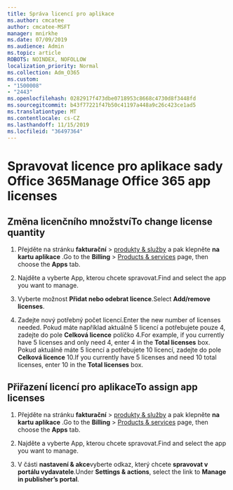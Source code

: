 ```yaml
---
title: Správa licencí pro aplikace
ms.author: cmcatee
author: cmcatee-MSFT
manager: mnirkhe
ms.date: 07/09/2019
ms.audience: Admin
ms.topic: article
ROBOTS: NOINDEX, NOFOLLOW
localization_priority: Normal
ms.collection: Adm_O365
ms.custom:
- "1500008"
- "2443"
ms.openlocfilehash: 0282917f473dbe0718953c8668c4730d8f3448fd
ms.sourcegitcommit: b43f77221f47b50c41197a448a9c26c423ce1ad5
ms.translationtype: MT
ms.contentlocale: cs-CZ
ms.lasthandoff: 11/15/2019
ms.locfileid: "36497364"
---
```

# <a name="manage-office-365-app-licenses"></a><span data-ttu-id="c83b8-102">Spravovat licence pro aplikace sady Office 365</span><span class="sxs-lookup"><span data-stu-id="c83b8-102">Manage Office 365 app licenses</span></span>

## <a name="to-change-license-quantity"></a><span data-ttu-id="c83b8-103">Změna licenčního množství</span><span class="sxs-lookup"><span data-stu-id="c83b8-103">To change license quantity</span></span>

1. <span data-ttu-id="c83b8-104">Přejděte na stránku **fakturační** > [produkty & služby](https://go.microsoft.com/fwlink/p/?linkid=842054) a pak klepněte **na kartu aplikace** .</span><span class="sxs-lookup"><span data-stu-id="c83b8-104">Go to the **Billing** > [Products & services](https://go.microsoft.com/fwlink/p/?linkid=842054) page, then choose the **Apps** tab.</span></span>

2. <span data-ttu-id="c83b8-105">Najděte a vyberte App, kterou chcete spravovat.</span><span class="sxs-lookup"><span data-stu-id="c83b8-105">Find and select the app you want to manage.</span></span>  

3. <span data-ttu-id="c83b8-106">Vyberte možnost **Přidat nebo odebrat licence**.</span><span class="sxs-lookup"><span data-stu-id="c83b8-106">Select **Add/remove licenses**.</span></span>

4. <span data-ttu-id="c83b8-107">Zadejte nový potřebný počet licencí.</span><span class="sxs-lookup"><span data-stu-id="c83b8-107">Enter the new number of licenses needed.</span></span> <span data-ttu-id="c83b8-108">Pokud máte například aktuálně 5 licencí a potřebujete pouze 4, zadejte do pole **Celková licence** políčko 4.</span><span class="sxs-lookup"><span data-stu-id="c83b8-108">For example, if you currently have 5 licenses and only need 4, enter 4 in the **Total licenses** box.</span></span> <span data-ttu-id="c83b8-109">Pokud aktuálně máte 5 licencí a potřebujete 10 licencí, zadejte do pole **Celková licence** 10.</span><span class="sxs-lookup"><span data-stu-id="c83b8-109">If you currently have 5 licenses and need 10 total licenses, enter 10 in the **Total licenses** box.</span></span>

## <a name="to-assign-app-licenses"></a><span data-ttu-id="c83b8-110">Přiřazení licencí pro aplikace</span><span class="sxs-lookup"><span data-stu-id="c83b8-110">To assign app licenses</span></span>

1. <span data-ttu-id="c83b8-111">Přejděte na stránku **fakturační** > [produkty & služby](https://go.microsoft.com/fwlink/p/?linkid=842054) a pak klepněte **na kartu aplikace** .</span><span class="sxs-lookup"><span data-stu-id="c83b8-111">Go to the **Billing** > [Products & services](https://go.microsoft.com/fwlink/p/?linkid=842054) page, then choose the **Apps** tab.</span></span>

2. <span data-ttu-id="c83b8-112">Najděte a vyberte App, kterou chcete spravovat.</span><span class="sxs-lookup"><span data-stu-id="c83b8-112">Find and select the app you want to manage.</span></span>  

3. <span data-ttu-id="c83b8-113">V části **nastavení & akce**vyberte odkaz, který chcete **spravovat v portálu vydavatele**.</span><span class="sxs-lookup"><span data-stu-id="c83b8-113">Under **Settings & actions**, select the link to **Manage in publisher’s portal**.</span></span>
